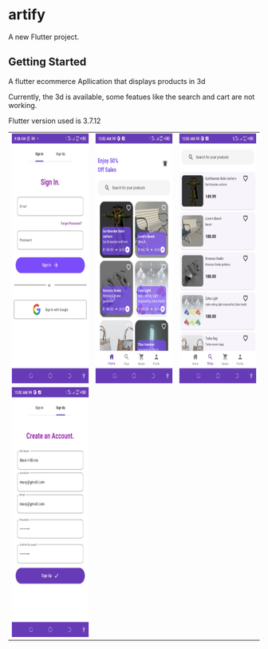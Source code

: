 # artify

A new Flutter project.

## Getting Started
<p>
A flutter ecommerce Apllication that displays products in 3d
</p>

<p>
    Currently, the 3d is available, some featues like the search and cart are not working.
</p>

<p>
 Flutter version used is 3.7.12
</p>

<table>
    <tr>
        <td><img src="assets/s1.jpg" width=250px height=500px /></td>
        <td><img src="assets/s2.jpg" width=250px height=500px/></td>
        <td><img src="assets/s3.jpg" width=250px height=500px/></td>
    </tr>
    <tr>
        <td><img src="assets/s4.jpg" width=250px height=500px /></td>
    </tr>
</table>
